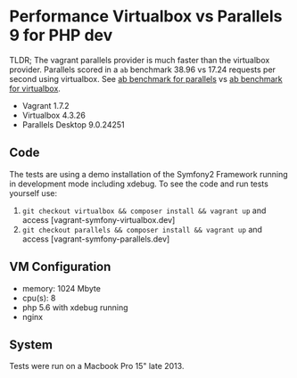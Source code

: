 Performance Virtualbox vs Parallels 9 for PHP dev
=================================================

TLDR; The vagrant parallels provider is much faster than the virtualbox provider.
Parallels scored in a `ab` benchmark 38.96 vs 17.24 requests per second using virtualbox.
See [ab benchmark for parallels](https://github.com/adri/vagrant-virtualbox-vs-parallels/blob/comparison/ab_parallels.txt) 
vs [ab benchmark for virtualbox](https://github.com/adri/vagrant-virtualbox-vs-parallels/blob/comparison/ab_virtualbox.txt).

 * Vagrant 1.7.2
 * Virtualbox 4.3.26
 * Parallels Desktop 9.0.24251

## Code

The tests are using a demo installation of the Symfony2 Framework running in development mode including xdebug.
To see the code and run tests yourself use:

 1. `git checkout virtualbox && composer install && vagrant up` and access [vagrant-symfony-virtualbox.dev] 
 2. `git checkout parallels && composer install && vagrant up` and access [vagrant-symfony-parallels.dev]

## VM Configuration

 - memory: 1024 Mbyte
 - cpu(s): 8
 - php 5.6 with xdebug running
 - nginx

## System

Tests were run on a Macbook Pro 15" late 2013.
